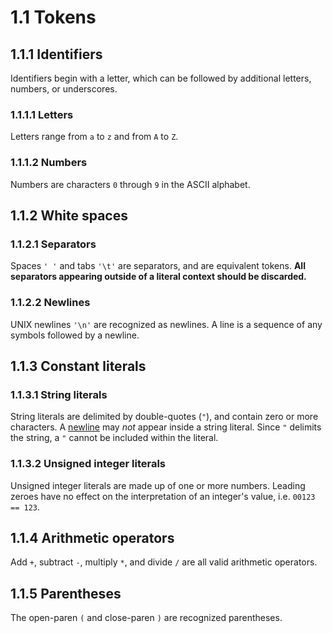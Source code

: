 # 1.1 Tokens

## 1.1.1 Identifiers
Identifiers begin with a letter, which can be followed by additional
letters, numbers, or underscores.

### 1.1.1.1 Letters
Letters range from `a` to `z` and from `A` to `Z`.

### 1.1.1.2 Numbers
Numbers are characters `0` through `9` in the ASCII alphabet.


## 1.1.2 White spaces
### 1.1.2.1 Separators
Spaces `' '` and tabs `'\t'` are separators, and are equivalent tokens.
**All separators appearing outside of a literal context should be discarded.**

### 1.1.2.2 Newlines
UNIX newlines `'\n'` are recognized as newlines. A line is a sequence of
any symbols followed by a newline.


## 1.1.3 Constant literals
### 1.1.3.1 String literals

String literals are delimited by double-quotes (`"`), and contain zero or more
characters. A [newline][1.1.2.2] may *not* appear inside a string literal. Since
`"` delimits the string, a `"` cannot be included within the literal.

### 1.1.3.2 Unsigned integer literals
Unsigned integer literals are made up of one or more numbers. Leading zeroes
have no effect on the interpretation of an integer's value, i.e. `00123 ==
123`.

## 1.1.4 Arithmetic operators

Add `+`, subtract `-`, multiply `*`, and divide `/` are all valid
arithmetic operators.

## 1.1.5 Parentheses

The open-paren `(` and close-paren `)` are recognized parentheses.



[1.1.1]: 1.1_symbols.md#111-letters
[1.1.2.1]: 1.1_symbols.md#1131-separators
[1.1.2.2]: 1.1_symbols.md#1132-newlines
